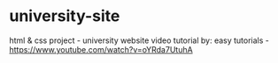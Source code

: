 # university-site
html &amp; css project - university website
video tutorial by: easy tutorials - https://www.youtube.com/watch?v=oYRda7UtuhA

